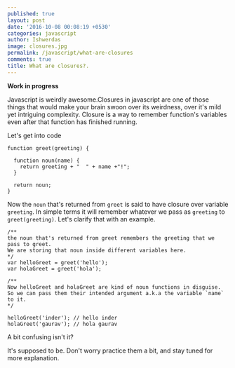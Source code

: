 ```yaml
---
published: true
layout: post
date: '2016-10-08 00:08:19 +0530'
categories: javascript
author: Ishwerdas
image: closures.jpg
permalink: /javascript/what-are-closures
comments: true
title: What are closures?.
---
```


**Work in progress**

Javascript is weirdly awesome.Closures in javascript are one of those things that would make your brain swoon over its weirdness, over it's mild yet intriguing complexity. Closure is a way to remember function's variables even after that function has finished running.

Let's get into code

```
function greet(greeting) {

  function noun(name) {
    return greeting + "  " + name +"!";
  }

  return noun;
}
```

Now the `noun` that's returned from `greet` is said to have closure over variable `greeting`. In simple terms it will remember whatever we pass as `greeting` to `greet(greeting)`. Let's clarify that with an example.

```
/**
the noun that's returned from greet remembers the greeting that we pass to greet. 
We are storing that noun inside different variables here.
*/
var helloGreet = greet('hello');
var holaGreet = greet('hola');

/**
Now helloGreet and holaGreet are kind of noun functions in disguise. 
So we can pass them their intended argument a.k.a the variable `name` to it.
*/

helloGreet('inder'); // hello inder
holaGreet('gaurav'); // hola gaurav
```

A bit confusing isn't it?

It's supposed to be. Don't worry practice them a bit, and stay tuned for more explanation.
